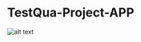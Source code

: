 # TestQua-Project-APP

![alt text](http://https://github.com/GRWolfy/TestQua-Project-APP-/blob/master/TestQua%20project.gif/to/img.png)
